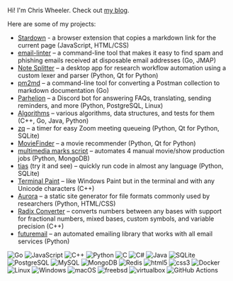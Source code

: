 Hi! I'm Chris Wheeler. Check out [my blog](https://chriswheeler.dev).

Here are some of my projects:

<!-- * [URL shortener](https://makemeshort.buzz/) – a full-stack link shortener with marketing tools (JavaScript, Node.js, MySQL, HTML/CSS, Linux) -->
* [Stardown](https://github.com/wheelercj/Stardown) - a browser extension that copies a markdown link for the current page (JavaScript, HTML/CSS)
* [email-linter](https://github.com/wheelercj/email-linter) – a command-line tool that makes it easy to find spam and phishing emails received at disposable email addresses (Go, JMAP)
* [Note Splitter](https://github.com/wheelercj/note-splitter) – a desktop app for research workflow automation using a custom lexer and parser (Python, Qt for Python)
* [pm2md](https://github.com/wheelercj/pm2md) – a command-line tool for converting a Postman collection to markdown documentation (Go)
* [Parhelion](https://github.com/wheelercj/Parhelion) – a Discord bot for answering FAQs, translating, sending reminders, and more (Python, PostgreSQL, Linux)
* [Algorithms](https://github.com/wheelercj/Algorithms) – various algorithms, data structures, and tests for them (C++, Go, Java, Python)
* [zq](https://github.com/wheelercj/zq) – a timer for easy Zoom meeting queueing (Python, Qt for Python, SQLite)
* [MovieFinder](https://github.com/chizuo/COMP587-MovieApplication) – a movie recommender (Python, Qt for Python)
* [multimedia marks script](https://github.com/wheelercj/multimedia-marks-script) – automates 4 manual movie/show production jobs (Python, MongoDB)
* [tias](https://github.com/wheelercj/tias) (try it and see) – quickly run code in almost any language (Python, SQLite)
* [Terminal Paint](https://github.com/wheelercj/terminal-paint) – like Windows Paint but in the terminal and with any Unicode characters (C++)
* [Aurora](https://github.com/wheelercj/aurora) – a static site generator for file formats commonly used by researchers (Python, HTML/CSS)
* [Radix Converter](https://github.com/wheelercj/Radix-Converter) – converts numbers between any bases with support for fractional numbers, mixed bases, custom symbols, and variable precision (C++)
* [futuremail](https://github.com/wheelercj/futuremail) – an automated emailing library that works with all email services (Python)

<!-- Logo names used by shields.io: https://github.com/simple-icons/simple-icons/blob/master/slugs.md -->
<!-- The hex number after the logo name is the badge's color. More options and details here: https://shields.io/badges/endpoint-badge -->
![Go](https://img.shields.io/badge/Go-00ADD8.svg?logo=Go&style=for-the-badge&logoColor=white)
![JavaScript](https://img.shields.io/badge/JavaScript-F7DF1E.svg?logo=JavaScript&style=for-the-badge&logoColor=white)
![C++](https://img.shields.io/badge/-C++-365dbf.svg?logo=C%2B%2B&style=for-the-badge)
![Python](https://img.shields.io/badge/-Python-F9DC3E.svg?logo=Python&style=for-the-badge)
![C](https://img.shields.io/badge/C-4640b8.svg?logo=C&style=for-the-badge)
![C#](https://img.shields.io/badge/C%23-239120.svg?logo=C-sharp&style=for-the-badge)
![Java](https://img.shields.io/badge/Java-007396.svg?logo=Java&style=for-the-badge)
![SQLite](https://img.shields.io/badge/SQLite-%2307405e.svg?logo=sqlite&style=for-the-badge&logoColor=white)
![PostgreSQL](https://img.shields.io/badge/PostgreSQL-336791.svg?logo=postgresql&style=for-the-badge&logoColor=white)
![MySQL](https://img.shields.io/badge/mysql-3e6e93.svg?logo=mysql&style=for-the-badge&logoColor=white)
![MongoDB](https://img.shields.io/badge/mongodb-116149.svg?logo=mongodb&style=for-the-badge&logoColor=white)
![Redis](https://img.shields.io/badge/redis-d32b20.svg?logo=redis&style=for-the-badge&logoColor=white)
![html5](https://img.shields.io/badge/html5-ee6428.svg?logo=html5&style=for-the-badge&logoColor=white)
![css3](https://img.shields.io/badge/css3-2a61ea.svg?logo=css3&style=for-the-badge&logoColor=white)
![Docker](https://img.shields.io/badge/docker-white.svg?logo=docker&style=for-the-badge&logoColor=039bfb)
![Linux](https://img.shields.io/badge/-Linux-6C6694.svg?logo=linux&style=for-the-badge)
![Windows](https://img.shields.io/badge/-Windows-0078D6.svg?logo=windows&style=for-the-badge)
![macOS](https://img.shields.io/badge/-Mac-5a5a5a.svg?logo=macos&style=for-the-badge)
![freebsd](https://img.shields.io/badge/freebsd-d30000.svg?logo=freebsd&style=for-the-badge)
![virtualbox](https://img.shields.io/badge/virtualbox-16355e.svg?logo=virtualbox&style=for-the-badge)
![GitHub Actions](https://img.shields.io/badge/GitHub%20Actions-2088FF.svg?logo=githubactions&style=for-the-badge&logoColor=white)
